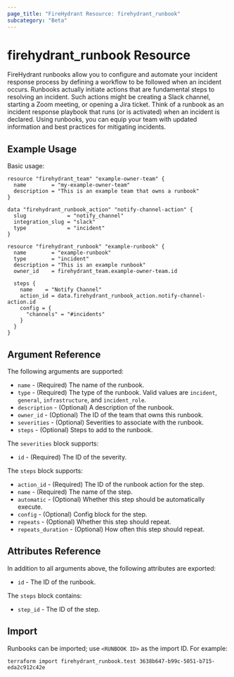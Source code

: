 ```yaml
---
page_title: "FireHydrant Resource: firehydrant_runbook"
subcategory: "Beta"
---
```


# firehydrant_runbook Resource

FireHydrant runbooks allow you to configure and automate your incident response process by defining a workflow
to be followed when an incident occurs. Runbooks actually initiate actions that are fundamental steps to
resolving an incident. Such actions might be creating a Slack channel, starting a Zoom meeting, or opening
a Jira ticket. Think of a runbook as an incident response playbook that runs (or is activated) when
an incident is declared. Using runbooks, you can equip your team with updated information and best practices
for mitigating incidents.

## Example Usage

Basic usage:
```hcl
resource "firehydrant_team" "example-owner-team" {
  name        = "my-example-owner-team"
  description = "This is an example team that owns a runbook"
}

data "firehydrant_runbook_action" "notify-channel-action" {
  slug             = "notify_channel"
  integration_slug = "slack"
  type             = "incident"
}

resource "firehydrant_runbook" "example-runbook" {
  name        = "example-runbook"
  type        = "incident"
  description = "This is an example runbook"
  owner_id    = firehydrant_team.example-owner-team.id
  
  steps {
    name    = "Notify Channel"
    action_id = data.firehydrant_runbook_action.notify-channel-action.id
    config = {
      "channels" = "#incidents"
    }
  }
}
```

## Argument Reference

The following arguments are supported:

* `name` - (Required) The name of the runbook.
* `type` - (Required) The type of the runbook. Valid values are 
  `incident`, `general`, `infrastructure`, and `incident_role`.
* `description` - (Optional) A description of the runbook.
* `owner_id` - (Optional) The ID of the team that owns this runbook.
* `severities` - (Optional) Severities to associate with the runbook.
* `steps` - (Optional) Steps to add to the runbook.

The `severities` block supports:

* `id` - (Required) The ID of the severity.

The `steps` block supports:

* `action_id` - (Required) The ID of the runbook action for the step.
* `name` - (Required) The name of the step.
* `automatic` - (Optional) Whether this step should be automatically execute.
* `config` - (Optional) Config block for the step.
* `repeats` - (Optional) Whether this step should repeat.
* `repeats_duration` - (Optional) How often this step should repeat.

## Attributes Reference

In addition to all arguments above, the following attributes are exported:

* `id` - The ID of the runbook.

The `steps` block contains:

* `step_id` - The ID of the step.

## Import

Runbooks can be imported; use `<RUNBOOK ID>` as the import ID. For example:

```shell
terraform import firehydrant_runbook.test 3638b647-b99c-5051-b715-eda2c912c42e
```
